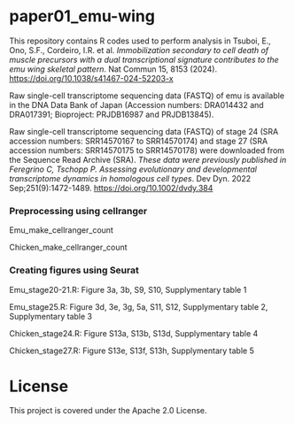 # paper01_emu-wing

This repository contains R codes used to perform analysis in Tsuboi, E., Ono, S.F., Cordeiro, I.R. et al. *Immobilization secondary to cell death of muscle precursors with a dual transcriptional signature contributes to the emu wing skeletal pattern*. Nat Commun 15, 8153 (2024). <https://doi.org/10.1038/s41467-024-52203-x>

Raw single-cell transcriptome sequencing data (FASTQ) of emu is available in the DNA Data Bank of Japan (Accession numbers: DRA014432 and DRA017391; Bioproject: PRJDB16987 and PRJDB13845).

Raw single-cell transcriptome sequencing data (FASTQ) of stage 24 (SRA accession numbers: SRR14570167 to SRR14570174) and stage 27 (SRA accession numbers: SRR14570175 to SRR14570178) were downloaded from the Sequence Read Archive (SRA). *These data were previously published in Feregrino C, Tschopp P. Assessing evolutionary and developmental transcriptome dynamics in homologous cell types*. Dev Dyn. 2022 Sep;251(9):1472-1489. <https://doi.org/10.1002/dvdy.384>

### Preprocessing using cellranger
Emu_make_cellranger_count

Chicken_make_cellranger_count

### Creating figures using Seurat
Emu_stage20-21.R: Figure 3a, 3b, S9, S10, Supplymentary table 1

Emu_stage25.R: Figure 3d, 3e, 3g, 5a, S11, S12, Supplymentary table 2, Supplymentary table 3

Chicken_stage24.R:  Figure S13a, S13b, S13d, Supplymentary table 4

Chicken_stage27.R:  Figure S13e, S13f, S13h, Supplymentary table 5

# License
This project is covered under the Apache 2.0 License.

